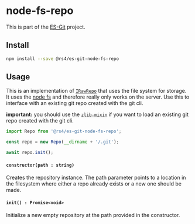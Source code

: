 # node-fs-repo

This is part of the [ES-Git](https://github.com/es-git/es-git) project.

## Install

```bash
npm install --save @rs4/es-git-node-fs-repo
```

## Usage

This is an implementation of [`IRawRepo`](https://github.com/es-git/es-git/packages/core#IRawRepo) that uses the file system for storage. It uses the [node fs](https://nodejs.org/api/fs.html) and therefore really only works on the server. Use this to interface with an existing git repo created with the git cli.

**important:** you should use the [`zlib-mixin`](https://github.com/es-git/es-git/packages/zlib-mixin) if you want to load an existing git repo created with the git cli.

```ts
import Repo from '@rs4/es-git-node-fs-repo';

const repo = new Repo(__dirname + '/.git');

await repo.init();
```

#### `constructor(path : string)`

Creates the repository instance. The path parameter points to a location in the filesystem where either a repo already exists or a new one should be made.

#### `init() : Promise<void>`

Initialize a new empty repository at the path provided in the constructor.
